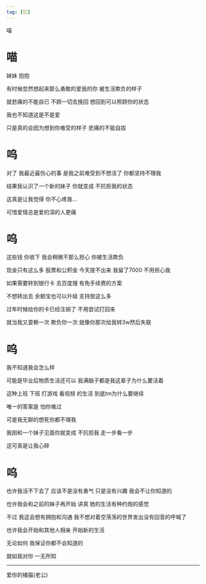 ```yaml
---
tag: [忆]
---
```

喵
<!--more-->

# 喵
妹妹 抱抱

有时候忽然想起来那么勇敢的爱我的你  被生活欺负的样子

就悲痛的不能自已 不顾一切去挽回 想回到可以照顾你的状态

我也不知道这是不是爱

只是真的会因为想到你难受的样子  悲痛的不能自拔

# 呜
对了 我最近最伤心的事 是我之前难受到不想活了 你都坚持不理我

结果我认识了一个新的妹子  你就变成 不抗拒我的状态

这真是让我觉得  你不心疼我...

可惜爱情总是爱的深的人更痛

# 呜
这些钱 你收下 我会稍微不那么担心 你被生活欺负

现金只有这么多 股票和公积金 今天提不出来 我留了7000 不用担心我

如果需要转到银行卡 去百度搜 有免手续费的方案

不想转出去 余额宝也可以升级 支持放这么多

过年时候给你的卡已经注销了 不用尝试打回来

就当我又耍赖一次 欺负你一次 就像你那次给我转3w然后失联

# 呜
我不知道我会怎么样 

可能是毕业后物质生活还可以 我满脑子都是我这辈子为什么要活着

这种上班 下班 打游戏 看视频 的生活 到底tm为什么要继续

唯一的答案是 怕你难过

可是我无聊的想死你都不理我

我刚和一个妹子见面你就变成 不抗拒我 走一步看一步

这可真是让我心碎

# 呜

也许我活不下去了 应该不是没有勇气 只是没有兴趣 我会不让你知道的

也许我会和之前的妹子再开始 讲真 她的生活有种约炮的感觉 

不过 我这会想有拥抱和沟通 我不想对着空荡荡的世界发出没有回音的呼喊了

也许我会开始和其他人相亲 开始新的生活

无论如何 我保证你都不会知道的 

就如我对你 一无所知

---
爱你的橘猫(老公)
